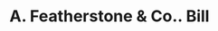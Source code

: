 ---
doi: 10.7916/D8N31813
date_other: '1899'
date_other_textual: '1899'
form: printed ephemera
genre:
- Invoices
name:
- A. Featherstone & Co.
object_in_context_url: https://biggert.cul.columbia.edu/items/view/ave_biggert_00934
subject_hierarchical_geographic:
- New York, New York, United States
subject_name:
- A. Featherstone & Co.
title: A. Featherstone & Co.. Bill
sort_title: A. Featherstone & Co.. Bill
call_number: ave_biggert_00934
coordinates:
- 40.71277777777778,-74.00583333333333
pid: ave_biggert_00934
identifiers: ave_biggert_00934
thumbnail: https://derivativo-2.library.columbia.edu/iiif/2/ldpd:344439/full/!256,256/0/native.jpg
permalink: /biggert/ave_biggert_00934/
layout: iiif-image-page
---